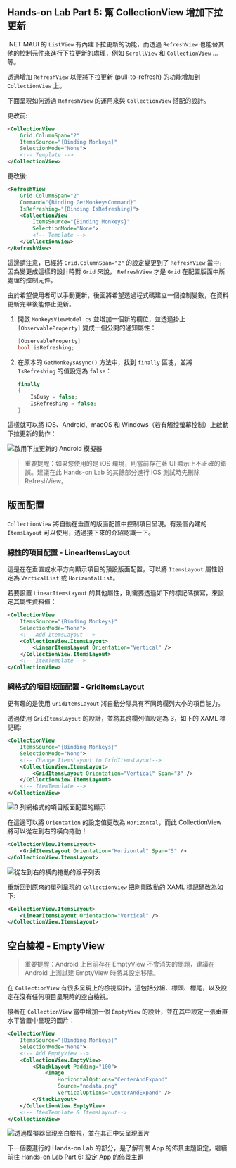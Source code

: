 ## Hands-on Lab Part 5: 幫 CollectionView 增加下拉更新

.NET MAUI 的 `ListView` 有內建下拉更新的功能，而透過 `RefreshView` 也能替其他的控制元件來進行下拉更新的處理，例如 `ScrollView` 和 `CollectionView` ...等。

透過增加 `RefreshView` 以便將下拉更新 (pull-to-refresh) 的功能增加到 `CollectionView` 上。

下面呈現如何透過 `RefreshView` 的運用來與 `CollectionView` 搭配的設計。 

更改前:

```xml
<CollectionView
    Grid.ColumnSpan="2"
    ItemsSource="{Binding Monkeys}"
    SelectionMode="None">
    <!-- Template -->
</CollectionView>
```

更改後:

```xml
<RefreshView
    Grid.ColumnSpan="2"
    Command="{Binding GetMonkeysCommand}"
    IsRefreshing="{Binding IsRefreshing}">
    <CollectionView
        ItemsSource="{Binding Monkeys}"
        SelectionMode="None">
        <!-- Template -->
    </CollectionView>
</RefreshView>
```

這邊請注意，已經將 `Grid.ColumnSpan="2"` 的設定變更到了 `RefreshView` 當中，因為變更成這樣的設計時對 `Grid` 來說， `RefreshView` 才是 `Grid` 在配置版面中所處理的控制元件。

由於希望使用者可以手動更新，後面將希望透過程式碼建立一個控制變數，在資料更新完畢後能停止更新。

1. 開啟 `MonkeysViewModel.cs` 並增加一個新的欄位，並透過掛上 `[ObservableProperty]` 變成一個公開的通知屬性：

    ```csharp
    [ObservableProperty]
    bool isRefreshing;
    ```

2. 在原本的 `GetMonkeysAsync()` 方法中，找到 `finally` 區塊，並將 `IsRefreshing` 的值設定為 `false`：

    ```csharp
    finally
    {
        IsBusy = false;
        IsRefreshing = false;
    }
    ```
這樣就可以將 iOS、Android、macOS 和 Windows（若有觸控螢幕控制）上啟動下拉更新的動作：

![啟用下拉更新的 Android 模擬器](../Art/PullToRefresh.PNG)

> 重要提醒：如果您使用的是 iOS 環境，則當前存在著 UI 顯示上不正確的錯誤。建議在此 Hands-on Lab 的其餘部分進行 iOS 測試時先刪除 RefreshView。


## 版面配置

`CollectionView` 將自動在垂直的版面配置中控制項目呈現。有幾個內建的 `ItemsLayout` 可以使用，透過接下來的介紹認識一下。

### 線性的項目配置 - LinearItemsLayout

這是在在垂直或水平方向顯示項目的預設版面配置，可以將 `ItemsLayout` 屬性設定為 `VerticalList` 或 `HorizontalList`。

若要設置 `LinearItemsLayout` 的其他屬性，則需要透過如下的標記碼撰寫，來設定其屬性資料值：

```xml
<CollectionView
    ItemsSource="{Binding Monkeys}"
    SelectionMode="None">
    <!-- Add ItemsLayout -->
    <CollectionView.ItemsLayout>
        <LinearItemsLayout Orientation="Vertical" />
    </CollectionView.ItemsLayout>
    <!-- ItemTemplate -->
</CollectionView>
```

### 網格式的項目版面配置 - GridItemsLayout

更有趣的是使用 `GridItemsLayout` 將自動分隔具有不同跨欄列大小的項目能力。

透過使用 `GridItemsLayout` 的設計，並將其跨欄列值設定為 3，如下的 XAML 標記碼:

```xml
<CollectionView
    ItemsSource="{Binding Monkeys}"
    SelectionMode="None">
    <!-- Change ItemsLayout to GridItemsLayout-->
    <CollectionView.ItemsLayout>
        <GridItemsLayout Orientation="Vertical" Span="3" />
    </CollectionView.ItemsLayout>
    <!-- ItemTemplate -->
</CollectionView>
```

![3 列網格式的項目版面配置的顯示](../Art/GridItemsLayoutVert.png)

在這邊可以將 `Orientation` 的設定值更改為 `Horizontal`，而此 CollectionView 將可以從左到右的橫向捲動！

```xml
<CollectionView.ItemsLayout>
    <GridItemsLayout Orientation="Horizontal" Span="5" />
</CollectionView.ItemsLayout>
```

![從左到右的橫向捲動的猴子列表](../Art/GridItemsLayoutHorizontal.png)

重新回到原來的單列呈現的 `CollectionView` 把剛剛改動的 XAML 標記碼改為如下:

```xml
<CollectionView.ItemsLayout>
    <LinearItemsLayout Orientation="Vertical" />
</CollectionView.ItemsLayout>
```

## 空白檢視 - EmptyView

> 重要提醒：Android 上目前存在 EmptyView 不會消失的問題，建議在 Android 上測試建 EmptyView 時將其設定移除。

在 `CollectionView` 有很多呈現上的檢視設計，這包括分組、標頭、標尾，以及設定在沒有任何項目呈現時的空白檢視。

接著在 `CollectionView` 當中增加一個 `EmptyView` 的設計，並在其中設定一張垂直水平皆置中呈現的圖片：

```xml
<CollectionView
    ItemsSource="{Binding Monkeys}"
    SelectionMode="None">
    <!-- Add EmptyView -->
    <CollectionView.EmptyView>
        <StackLayout Padding="100">
            <Image
                HorizontalOptions="CenterAndExpand"
                Source="nodata.png"
                VerticalOptions="CenterAndExpand" />
        </StackLayout>
    </CollectionView.EmptyView>
    <!-- ItemTemplate & ItemsLayout-->
</CollectionView>
```

![透過模擬器呈現空白檢視，並在其正中央呈現圖片](../Art/EmptyView.png)

下一個要進行的 Hands-on Lab 的部分，是了解有關 App 的佈景主題設定，繼續前往 [Hands-on Lab Part 6: 設定 App 的佈景主題 ](../Part%206%20-%20AppThemes/README.zh-tw.md)
